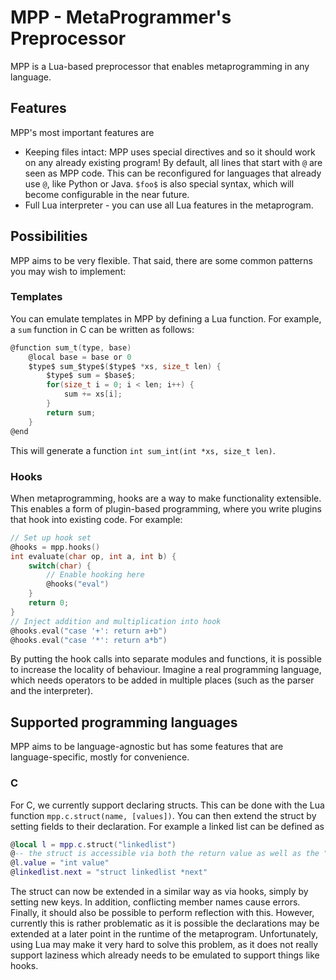# MPP - MetaProgrammer's Preprocessor
MPP is a Lua-based preprocessor that enables metaprogramming in any language.

## Features
MPP's most important features are

- Keeping files intact: MPP uses special directives and so it should work on any already existing program! By default, all lines that start with `@` are seen as MPP code. This can be reconfigured for languages that already use `@`, like Python or Java. `$foo$` is also special syntax, which will become configurable in the near future.
- Full Lua interpreter - you can use all Lua features in the metaprogram.

## Possibilities
MPP aims to be very flexible. That said, there are some common patterns you may wish to implement:

### Templates
You can emulate templates in MPP by defining a Lua function. For example, a `sum` function in C can be written as follows:
```c
@function sum_t(type, base)
    @local base = base or 0
    $type$ sum_$type$($type$ *xs, size_t len) {
        $type$ sum = $base$;
        for(size_t i = 0; i < len; i++) {
            sum += xs[i];
        }
        return sum;
    }
@end
```
This will generate a function `int sum_int(int *xs, size_t len)`.

### Hooks
When metaprogramming, hooks are a way to make functionality extensible. This enables a form of plugin-based programming, where you write plugins that hook into existing code. For example:
```c
// Set up hook set
@hooks = mpp.hooks()
int evaluate(char op, int a, int b) {
    switch(char) {
        // Enable hooking here
        @hooks("eval")
    }
    return 0;
}
// Inject addition and multiplication into hook
@hooks.eval("case '+': return a+b")
@hooks.eval("case '*': return a*b")
```
By putting the hook calls into separate modules and functions, it is possible to increase the locality of behaviour. Imagine a real programming language, which needs operators to be added in multiple places (such as the parser and the interpreter).

## Supported programming languages
MPP aims to be language-agnostic but has some features that are language-specific, mostly for convenience.

### C
For C, we currently support declaring structs. This can be done with the Lua function `mpp.c.struct(name, [values])`. You can then extend the struct by setting fields to their declaration. For example a linked list can be defined as
```lua
@local l = mpp.c.struct("linkedlist")
@-- the struct is accessible via both the return value as well as the "linkedlist" global:
@l.value = "int value"
@linkedlist.next = "struct linkedlist *next"
```
The struct can now be extended in a similar way as via hooks, simply by setting new keys. In addition, conflicting member names cause errors.
Finally, it should also be possible to perform reflection with this. However, currently this is rather problematic as it is possible the declarations may be extended at a later point in the runtime of the metaprogram. Unfortunately, using Lua may make it very hard to solve this problem, as it does not really support laziness which already needs to be emulated to support things like hooks.
